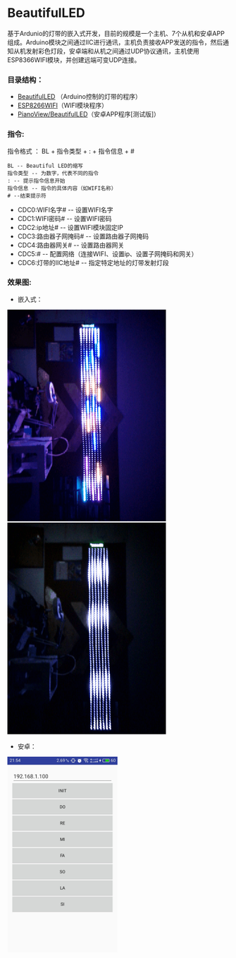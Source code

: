 # BeautifulLED
基于Ardunio的灯带的嵌入式开发，目前的规模是一个主机、7个从机和安卓APP组成。Arduino模块之间通过IIC进行通讯，主机负责接收APP发送的指令，然后通知从机发射彩色灯段，安卓端和从机之间通过UDP协议通讯，主机使用ESP8366WIFI模块，并创建远端可变UDP连接。

### 目录结构：
 - [BeautifulLED](./BeautifulLED) （Arduino控制的灯带的程序）
 - [ESP8266WIFI](./ESP8266WIFI)（WIFI模块程序）
 - [PianoView/BeautifulLED](./PianoView/BeautifulLED)（安卓APP程序[测试版]）

### 指令:
指令格式 ： BL + 指令类型 + : + 指令信息 + #

	BL -- Beautiful LED的缩写
	指令类型 -- 为数字，代表不同的指令
	: -- 提示指令信息开始
	指令信息 -- 指令的具体内容（如WIFI名称）
	# --结束提示符

- CDC0:WIFI名字# -- 设置WIFI名字
- CDC1:WIFI密码# -- 设置WIFI密码
- CDC2:ip地址# -- 设置WIFI模块固定IP
- CDC3:路由器子网掩码# -- 设置路由器子网掩码
- CDC4:路由器网关# -- 设置路由器网关
- CDC5:# -- 配置网络（连接WIFI、设置ip、设置子网掩码和网关）
- CDC6:灯带的IIC地址# -- 指定特定地址的灯带发射灯段

### 效果图:
- 嵌入式：

![1](./img/1.gif)
![2](./img/2.gif)
- 安卓：

<img src="./img/1.jpg" style="width: 250px;" alt="">